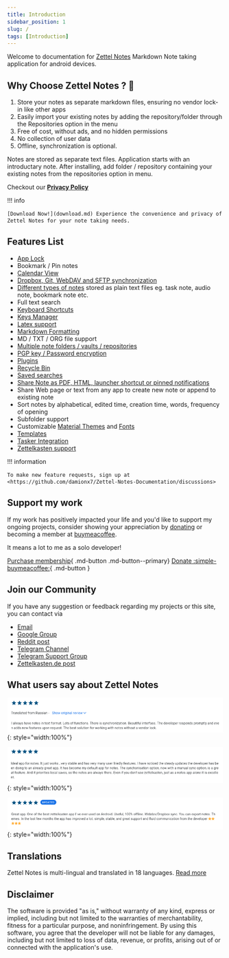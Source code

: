 ```yaml
---
title: Introduction
sidebar_position: 1
slug: /
tags: [Introduction]
---
```


Welcome to documentation for [Zettel Notes](./download.md) Markdown Note taking application for android devices.

## Why Choose Zettel Notes ? 🚀

1. Store your notes as separate markdown files, ensuring no vendor lock-in like other apps
3. Easily import your existing notes by adding the repository/folder through the Repositories option in the menu
4. Free of cost, without ads, and no hidden permissions
5. No collection of user data
6. Offline, synchronization is optional.

Notes are stored as separate text files. Application starts with an introductary note. After installing, add folder / repository containing your existing notes from the repositories option in menu.

Checkout our **[Privacy Policy](https://thedoc.eu.org/zettel-notes/privacy)**

!!! info
    
    [Download Now!](download.md) Experience the convenience and privacy of Zettel Notes for your note taking needs. 

## Features List

-  [App Lock](./app-lock.md)
-  Bookmark / Pin notes
-  [Calendar View](./calendar.md)
-  [Dropbox, Git, WebDAV and SFTP synchronization](./repository/synchronization/index.md)
-  [Different types of notes](./note/note-types.md) stored as plain text files eg. task note, audio note, bookmark note etc.
-  Full text search
-  [Keyboard Shortcuts](./keyboard-shortcuts.md)
-  [Keys Manager](./repository/synchronization/keys-manager.md)
-  [Latex support](./note/editor/markdown.md#latex)
-  [Markdown Formatting](./note/editor/markdown.md)
-  MD / TXT / ORG file support
-  [Multiple note folders / vaults / repositories](./repository/index.md)
-  [PGP key / Password encryption](./repository/encryption.md)
-  [Plugins](./plugins/index.md)
-  [Recycle Bin](./recycle-bin.md)
-  [Saved searches](./saved-searches.md)
-  [Share Note as PDF, HTML, launcher shortcut or pinned notifications](./note/share-note/index.md)
-  Share Web page or text from any app to create new note or append to existing note
-  Sort notes by alphabetical, edited time, creation time, words, frequency of opening
-  Subfolder support
-  Customizable [Material Themes](./themes/app-theme.md) and [Fonts](./themes/font-downloader.md)
-  [Templates](./templates.md)
-  [Tasker Integration](./tasker.md)
-  [Zettelkasten support](./note/editor/zettelkasten.md)

!!! information

    To make new feature requests, sign up at <https://github.com/damionx7/Zettel-Notes-Documentation/discussions>

## Support my work

If my work has positively impacted your life and you'd like to support my ongoing projects, consider showing your appreciation by [donating](https://www.buymeacoffee.com/dr.rohit) or becoming a member at [buymeacoffee](https://www.buymeacoffee.com/dr.rohit/membership).  

It means a lot to me as a solo developer!  

[Purchase membership](https://www.buymeacoffee.com/dr.rohit/membership){ .md-button .md-button--primary} [Donate :simple-buymeacoffee:](https://www.buymeacoffee.com/dr.rohit){ .md-button }

## Join our Community

If you have any suggestion or feedback regarding my projects or this site, you can contact via 

- [Email](mailto:info@thedoc.eu.org)
- [Google Group](https://groups.google.com/g/znotes)
- [Reddit post](https://www.reddit.com/r/Zettelkasten/comments/npr00a/introducing_my_new_android_app_for_zettelkasten/)
- [Telegram Channel](https://t.me/zettelnotes)
- [Telegram Support Group](https://t.me/joinchat/DZ2eFcOk3Mo4MDk1)
- [Zettelkasten.de post](https://forum.zettelkasten.de/discussion/1844/introducing-my-new-android-app-for-zettelkasten-zettel-notes/)

## What users say about Zettel Notes

![](assets/img/review-play-store.png){: style="width:100%"}

![](assets/img/review-play-store-1.png){: style="width:100%"}

![](assets/img/review-play-store-2.png){: style="width:100%"}

## Translations

Zettel Notes is multi-lingual and translated in 18 languages. [Read more](translations.md)

## Disclaimer

The software is provided "as is," without warranty of any kind, express or implied, including but not limited to the warranties of merchantability, fitness for a particular purpose, and noninfringement. By using this software, you agree that the developer will not be liable for any damages, including but not limited to loss of data, revenue, or profits, arising out of or connected with the application's use.